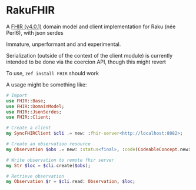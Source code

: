 # RakuFHIR
A [FHIR (v4.0.1)](https://www.hl7.org/fhir/overview.html) domain model and client implementation for Raku (née Perl6), with json serdes

Immature, unperformant and and experimental.

Serialization (outside of the context of the client module) is currently intended to be done via the coercion API, though this might revert

To use, `zef install FHIR` should work

A usage might be something like:
```raku
# Import
use FHIR::Base;
use FHIR::DomainModel;
use FHIR::JsonSerdes;
use FHIR::Client;

# Create a client
my SyncFHIRClient $cli .= new: :fhir-server<http://localhost:8082>;

# Create an observation resource
my Observation $obs .= new: :status<final>, :code(CodeableConcept.new: :coding([Coding.new: :code<abc>, :system<http://foo.bar/baz>]));

# Write observation to remote fhir server
my Str $loc = $cli.create($obs);

# Retrieve observation
my Observation $r = $cli.read: Observation, $loc;
```
